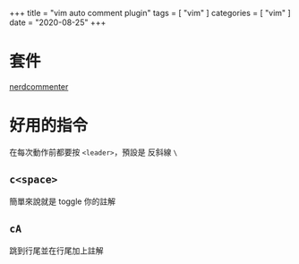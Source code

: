 +++
title = "vim auto comment plugin"
tags = [ "vim" ]
categories = [ "vim" ]
date = "2020-08-25"
+++

# 套件
[nerdcommenter](https://github.com/preservim/nerdcommenter)

# 好用的指令
在每次動作前都要按 `<leader>`，預設是 反斜線 `\`  

## `c<space>`
簡單來說就是 toggle 你的註解  

## `cA`
跳到行尾並在行尾加上註解
